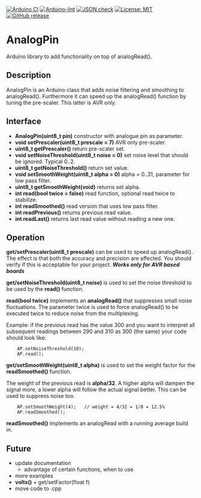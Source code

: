 
[![Arduino CI](https://github.com/RobTillaart/AnalogPin/workflows/Arduino%20CI/badge.svg)](https://github.com/marketplace/actions/arduino_ci)
[![Arduino-lint](https://github.com/RobTillaart/AnalogPin/actions/workflows/arduino-lint.yml/badge.svg)](https://github.com/RobTillaart/AnalogPin/actions/workflows/arduino-lint.yml)
[![JSON check](https://github.com/RobTillaart/AnalogPin/actions/workflows/jsoncheck.yml/badge.svg)](https://github.com/RobTillaart/AnalogPin/actions/workflows/jsoncheck.yml)
[![License: MIT](https://img.shields.io/badge/license-MIT-green.svg)](https://github.com/RobTillaart/AnalogPin/blob/master/LICENSE)
[![GitHub release](https://img.shields.io/github/release/RobTillaart/AnalogPin.svg?maxAge=3600)](https://github.com/RobTillaart/AnalogPin/releases)


# AnalogPin

Arduino library to add functionality on top of analogRead().


## Description

AnalogPin is an Arduino class that adds noise filtering and smoothing to analogRead().
Furthermore it can speed up the analogRead() function by tuning the pre-scaler.
This latter is AVR only.


## Interface

- **AnalogPin(uint8_t pin)** constructor with analogue pin as parameter.
- **void setPrescaler(uint8_t prescale = 7)** AVR only pre-scaler.
- **uint8_t getPrescaler()** return pre-scaler set.
- **void  setNoiseThreshold(uint8_t noise = 0)** set noise level that should be ignored. Typical 0..2.
- **uint8_t getNoiseThreshold()** return set value.
- **void setSmoothWeight(uint8_t alpha = 0)** alpha = 0..31, parameter for low pass filter.
- **uint8_t getSmoothWeight(void)** returns set alpha.
- **int read(bool twice = false)** read function, optional read twice to stabilize.
- **int readSmoothed()** read version that uses low pass filter.
- **int readPrevious()** returns previous read value.
- **int readLast()** returns last read value without reading a new one.


## Operation

**get/setPrescaler(uint8_t prescale)** can be used to speed up analogRead().  
The effect is that both the accuracy and precision are affected.
You should verify if this is acceptable for your project.
***Works only for AVR based boards***

**get/setNoiseThreshold(uint8_t noise)** is used to set the noise threshold to be used by the **read()** function.

**read(bool twice)** implements an **analogRead()** that suppresses small noise fluctuations.
The parameter twice is used to force analogRead() to be executed twice to reduce noise from the multiplexing.

Example: if the previous read has the value 300 and you
want to interpret all subsequent readings between 290
and 310 as 300 (the same) your code should look like:
```
    AP.setNoiseThreshold(10);
    AP.read();
```

**get/setSmoothWeight(uint8_t alpha)** is used to set the weight factor for the **readSmoothed()** function.

The weight of the previous read is **alpha/32**.
A higher alpha will dampen the signal more, a lower alpha
will follow the actual signal better.
This can be used to suppress noise too.

```
    AP.setSmoothWeight(4);   // weight = 4/32 = 1/8 = 12.5%
    AP.readSmoothed();
```

**readSmoothed()** implements an analogRead with a running average build in.


## Future

- update documentation
  - advantage of certain functions, when to use
- more examples
- **volts()** + get/setFactor(float f)
- move code to .cpp


